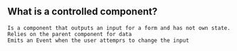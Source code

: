 ## What is a controlled component?

    Is a component that outputs an input for a form and has not own state.
    Relies on the parent component for data
    Emits an Event when the user attemprs to change the input
